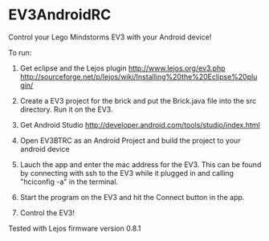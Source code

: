 # EV3AndroidRC

Control your Lego Mindstorms EV3 with your Android device!

To run:

1. Get eclipse and the Lejos plugin
  http://www.lejos.org/ev3.php
  http://sourceforge.net/p/lejos/wiki/Installing%20the%20Eclipse%20plugin/

2. Create a EV3 project for the brick and put the Brick.java file into the src directory.  Run it on the EV3.

3. Get Android Studio
http://developer.android.com/tools/studio/index.html

4. Open EV3BTRC as an Android Project and build the project to your android device

5. Lauch the app and enter the mac address for the EV3. This can be found by connecting with ssh to the EV3 while it plugged in and calling "hciconfig -a" in the terminal.

6. Start the program on the EV3 and hit the Connect button in the app.

7. Control the EV3!

Tested with Lejos firmware version 0.8.1
